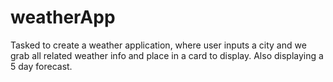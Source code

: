 # weatherApp

Tasked to create a weather application, where user inputs a city and we grab all related weather info and place in a card to display. Also displaying a 5 day forecast. 